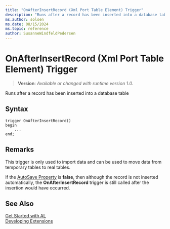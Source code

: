 ```yaml
---
title: "OnAfterInsertRecord (Xml Port Table Element) Trigger"
description: "Runs after a record has been inserted into a database table"
ms.author: solsen
ms.date: 08/15/2024
ms.topic: reference
author: SusanneWindfeldPedersen
---
```

[//]: # (START>DO_NOT_EDIT)
[//]: # (IMPORTANT:Do not edit any of the content between here and the END>DO_NOT_EDIT.)
[//]: # (Any modifications should be made in the .xml files in the ModernDev repo.)

# OnAfterInsertRecord (Xml Port Table Element) Trigger
> **Version**: _Available or changed with runtime version 1.0._

Runs after a record has been inserted into a database table


## Syntax
```AL
trigger OnAfterInsertRecord()
begin
    ...
end;
```



[//]: # (IMPORTANT: END>DO_NOT_EDIT)

## Remarks  
 This trigger is only used to import data and can be used to move data from temporary tables to real tables.  
  
 If the [AutoSave Property](../../properties/devenv-autosave-property.md) is **false**, then although the record is not inserted automatically, the **OnAfterInsertRecord** trigger is still called after the insertion would have occurred.  
  
## See Also  
[Get Started with AL](../../devenv-get-started.md)  
[Developing Extensions](../../devenv-dev-overview.md)  
